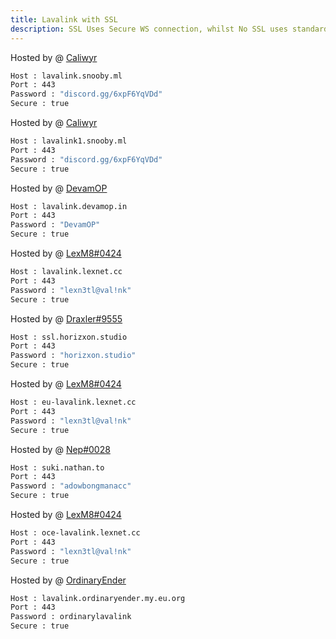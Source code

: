 ```yaml
---
title: Lavalink with SSL
description: SSL Uses Secure WS connection, whilst No SSL uses standard WS. if you want to use the SSL lavalink you need to make sure your bot uses that protocol.
---
```


<!-- inject image ad -->
<div data-ea-style="stickybox" class="dark horizontal" data-ea-publisher="darrennathanaelcom" data-ea-type="image"></div>


Hosted by @ [Caliwyr](https://github.com/caliwyr)
```bash
Host : lavalink.snooby.ml
Port : 443
Password : "discord.gg/6xpF6YqVDd"
Secure : true
```

Hosted by @ [Caliwyr](https://github.com/caliwyr)
```bash
Host : lavalink1.snooby.ml
Port : 443
Password : "discord.gg/6xpF6YqVDd"
Secure : true
```

Hosted by @ [DevamOP](https://bit.ly/m/devam)
```bash
Host : lavalink.devamop.in
Port : 443
Password : "DevamOP"
Secure : true
```

Hosted by @ [LexM8#0424](https://freelavalink.lexnet.cc)
```bash
Host : lavalink.lexnet.cc
Port : 443
Password : "lexn3tl@val!nk"
Secure : true
```

Hosted by @ [Draxler#9555](https://status.horizxon.studio/)
```bash
Host : ssl.horizxon.studio
Port : 443
Password : "horizxon.studio"
Secure : true
```

Hosted by @ [LexM8#0424](https://freelavalink.lexnet.cc)
```bash
Host : eu-lavalink.lexnet.cc
Port : 443
Password : "lexn3tl@val!nk"
Secure : true
```

Hosted by @ [Nep#0028](https://github.com/neptalu0)
```bash
Host : suki.nathan.to
Port : 443
Password : "adowbongmanacc"
Secure : true
```

Hosted by @ [LexM8#0424](https://freelavalink.lexnet.cc)
```bash
Host : oce-lavalink.lexnet.cc
Port : 443
Password : "lexn3tl@val!nk"
Secure : true
```

Hosted by @ [OrdinaryEnder](https://github.com/OrdinaryEnder)
```bash
Host : lavalink.ordinaryender.my.eu.org
Port : 443
Password : ordinarylavalink
Secure : true
```
